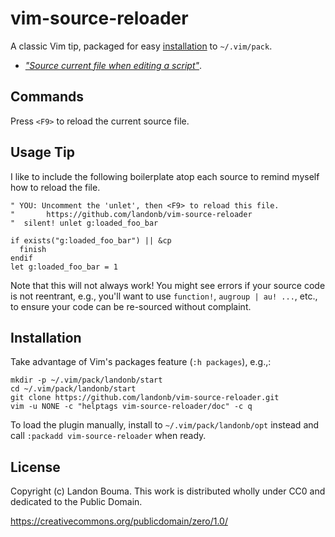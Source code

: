 # vim-source-reloader

A classic Vim tip, packaged for easy [installation](#installation) to `~/.vim/pack`.

- [*"Source current file when editing a script"*](http://vim.wikia.com/wiki/Source_current_file_when_editing_a_script).

## Commands

Press `<F9>` to reload the current source file.

## Usage Tip

I like to include the following boilerplate atop each source to remind
myself how to reload the file.

  ```vim
  " YOU: Uncomment the 'unlet', then <F9> to reload this file.
  "       https://github.com/landonb/vim-source-reloader
  "  silent! unlet g:loaded_foo_bar

  if exists("g:loaded_foo_bar") || &cp
    finish
  endif
  let g:loaded_foo_bar = 1
  ```

Note that this will not always work! You might see errors if your
source code is not reentrant, e.g., you'll want to use `function!`,
`augroup | au! ...`, etc., to ensure your code can be re-sourced
without complaint.

## Installation

Take advantage of Vim's packages feature (`:h packages`), e.g.,:

  ```shell
  mkdir -p ~/.vim/pack/landonb/start
  cd ~/.vim/pack/landonb/start
  git clone https://github.com/landonb/vim-source-reloader.git
  vim -u NONE -c "helptags vim-source-reloader/doc" -c q
  ```

To load the plugin manually, install to
`~/.vim/pack/landonb/opt` instead and call
`:packadd vim-source-reloader` when ready.

## License

Copyright (c) Landon Bouma. This work is distributed
wholly under CC0 and dedicated to the Public Domain.

https://creativecommons.org/publicdomain/zero/1.0/

